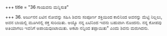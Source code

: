+++
title = "36 ಗಾಯವನು ಮನ್ನಿಸುತ"

+++
36. ಅರ್ಜುನನ ಏಟಿನ ನೋವನ್ನು ಸಹಿಸಿ  ಶಿವನು ಸಂಪೂರ್ಣ ಶಕ್ತಿಯಿಂದ ಕಾಲಿನಿಂದ ಅವನನ್ನು ಮೆಟ್ಟಿ ನಿಲ್ಲಲು, ಅವನ ಬಾಯಲ್ಲಿ ಮೂಗಿನಲ್ಲಿ ರಕ್ತ ಸುರಿಯಿತು. ಅಯ್ಯೊ  ನನ್ನ  ಏಟಿನಿಂದ ಇವನು ಬಹುವಾಗಿ ನೊಂದನು. ನನ್ನ ಕೋಪವು ಅತಿಯಾಗಲು ಇವನಿಗೆ ಅಪಾಯವುಂಟಾಯಿತು. ಅಕಟಾ ನನ್ನಿಂದ  ತಪ್ಪಾಯಿತು" ಎಂದು ಶಿವನು ಮರುಗಿದನು.